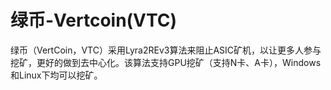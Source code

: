 # 绿币-Vertcoin(VTC)

绿币（VertCoin，VTC）采用Lyra2REv3算法来阻止ASIC矿机，以让更多人参与挖矿，更好的做到去中心化。该算法支持GPU挖矿（支持N卡、A卡），Windows和Linux下均可以挖矿。

